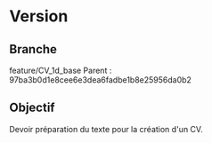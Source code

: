 Version
=======

Branche
-------
feature/CV_1d_base
Parent : 97ba3b0d1e8cee6e3dea6fadbe1b8e25956da0b2

Objectif
--------
Devoir préparation du texte pour la création d'un CV.

